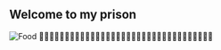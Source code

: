 ## Welcome to my prison
  ![Food](https://upload.wikimedia.org/wikipedia/commons/9/9a/Big_Mac_hamburger.jpg)
  💩💩💩💩💩💩💩💩💩💩💩💩💩💩💩💩💩💩💩💩💩💩💩💩💩💩💩💩💩💩💩💩💩💩


